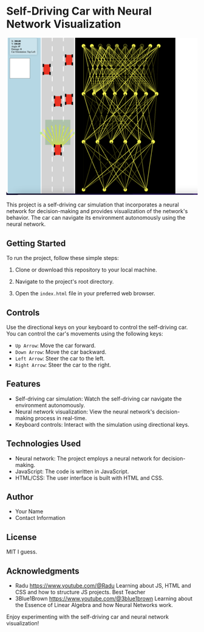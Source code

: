 # Self-Driving Car with Neural Network Visualization

![Self-Driving Car](Car.png)

This project is a self-driving car simulation that incorporates a neural network for decision-making and provides visualization of the network's behavior. The car can navigate its environment autonomously using the neural network.

## Getting Started

To run the project, follow these simple steps:

1. Clone or download this repository to your local machine.

2. Navigate to the project's root directory.

3. Open the `index.html` file in your preferred web browser.

## Controls

Use the directional keys on your keyboard to control the self-driving car. You can control the car's movements using the following keys:

- `Up Arrow`: Move the car forward.
- `Down Arrow`: Move the car backward.
- `Left Arrow`: Steer the car to the left.
- `Right Arrow`: Steer the car to the right.

## Features

- Self-driving car simulation: Watch the self-driving car navigate the environment autonomously.
- Neural network visualization: View the neural network's decision-making process in real-time.
- Keyboard controls: Interact with the simulation using directional keys.

## Technologies Used

- Neural network: The project employs a neural network for decision-making.
- JavaScript: The code is written in JavaScript.
- HTML/CSS: The user interface is built with HTML and CSS.

## Author

- Your Name
- Contact Information

## License

MIT I guess. 

## Acknowledgments

- Radu https://www.youtube.com/@Radu Learning about JS, HTML and CSS and how to structure JS projects. Best Teacher
- 3Blue1Brown https://www.youtube.com/@3blue1brown Learning about the Essence of Linear Algebra and how Neural Networks work.

Enjoy experimenting with the self-driving car and neural network visualization!

